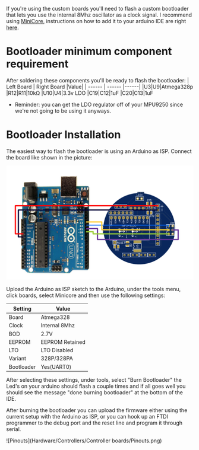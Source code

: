  
 If you're using the custom boards you'll need to flash a custom bootloader that lets you use the internal 8Mhz oscillator as a clock signal. I recommend using [MiniCore][MiniCore], instructions on how to add it to your arduino IDE are right [here][installMiniCore].

# Bootloader minimum component requirement
After soldering these components you'll be ready to flash the bootloader:
| Left Board | Right Board |Value|
| ------ | ------ |------|
|U3|U9|Atmega328p
|R12|R11|10kΩ
|U10|U4|3.3v LDO
|C19|C12|1uF
|C20|C13|1uF

 - Reminder: you can get the LDO regulator off of your MPU9250 since we're not going to be using it anyways.

# Bootloader Installation

The easiest way to flash the bootloader is using an Arduino as ISP. Connect the board like shown in the picture:

![ArduinoAsISP](Guide/img/ArduinoasISP.png)

Upload the Arduino as ISP sketch to the Arduino, under the tools menu, click boards, select Minicore and then use the following settings:

| Setting | Value |
| ------ | ------ |
|Board|Atmega328|
|Clock|Internal 8Mhz|
|BOD|2.7V|
|EEPROM|EEPROM Retained|
|LTO|LTO Disabled|
|Variant|328P/328PA|
|Bootloader|Yes(UART0)|

After selecting these settings, under tools, select "Burn Bootloader" the Led's on your arduino should flash a couple times and if all goes well you should see the message "done burning bootloader" at the bottom of the IDE.

After burning the bootloader you can upload the firmware either using the current setup with the Arduino as ISP, or you can hook up an FTDI programmer to the debug port and the reset line and program it through serial.

![Pinouts](Hardware/Controllers/Controller boards/Pinouts.png)

   [MiniCore]: <https://github.com/MCUdude/MiniCore>
   [installMiniCore]: <https://github.com/MCUdude/MiniCore#how-to-install>
